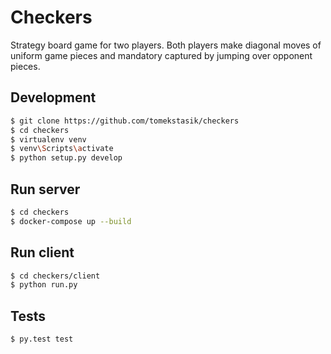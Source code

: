 # Checkers

Strategy board game for two players.
Both players make diagonal moves of uniform game pieces and mandatory captured by jumping over opponent pieces.

## Development
```sh
$ git clone https://github.com/tomekstasik/checkers
$ cd checkers
$ virtualenv venv
$ venv\Scripts\activate
$ python setup.py develop
```

## Run server
```sh
$ cd checkers
$ docker-compose up --build
```

## Run client
```sh
$ cd checkers/client
$ python run.py
```

## Tests
```sh
$ py.test test
```

